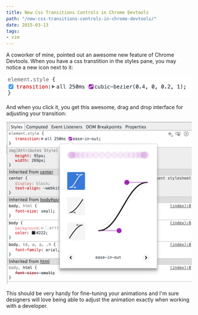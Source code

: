```yaml
---
title: New Css Transitions Controls in Chrome Devtools
path: "/new-css-transitions-controls-in-chrome-devtools/"
date: 2015-03-13
tags:
- vim
---
```


A coworker of mine, pointed out an awesome new feature of Chrome Devtools. When you have a css transtition in the styles pane, you may notice a new icon next to it:

![Css controls icon](./cssControlsIcon.png)

And when you click it, you get this awesome, drag and drop interface for adjusting your transition:

![Css controls](./cssControls.png)

This should be very handy for fine-tuning your animations and I'm sure designers will love being able to adjust the animation exactly when working with a developer.
